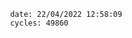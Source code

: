 

                date: 22/04/2022 12:58:09
                cycles: 49860

                         